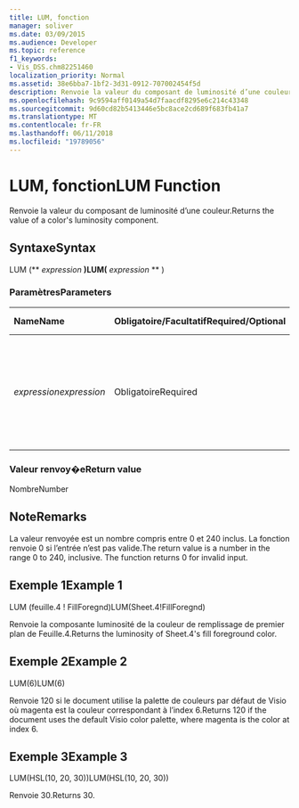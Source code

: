 ```yaml
---
title: LUM, fonction
manager: soliver
ms.date: 03/09/2015
ms.audience: Developer
ms.topic: reference
f1_keywords:
- Vis_DSS.chm82251460
localization_priority: Normal
ms.assetid: 38e6bba7-1bf2-3d31-0912-707002454f5d
description: Renvoie la valeur du composant de luminosité d’une couleur.
ms.openlocfilehash: 9c9594aff0149a54d7faacdf8295e6c214c43348
ms.sourcegitcommit: 9d60cd82b5413446e5bc8ace2cd689f683fb41a7
ms.translationtype: MT
ms.contentlocale: fr-FR
ms.lasthandoff: 06/11/2018
ms.locfileid: "19789056"
---
```

# <a name="lum-function"></a><span data-ttu-id="86b35-103">LUM, fonction</span><span class="sxs-lookup"><span data-stu-id="86b35-103">LUM Function</span></span>

<span data-ttu-id="86b35-104">Renvoie la valeur du composant de luminosité d’une couleur.</span><span class="sxs-lookup"><span data-stu-id="86b35-104">Returns the value of a color's luminosity component.</span></span>
  
## <a name="syntax"></a><span data-ttu-id="86b35-105">Syntaxe</span><span class="sxs-lookup"><span data-stu-id="86b35-105">Syntax</span></span>

<span data-ttu-id="86b35-106">LUM (** *expression* **)</span><span class="sxs-lookup"><span data-stu-id="86b35-106">LUM(** *expression* ** )</span></span> 
  
### <a name="parameters"></a><span data-ttu-id="86b35-107">Paramètres</span><span class="sxs-lookup"><span data-stu-id="86b35-107">Parameters</span></span>

|<span data-ttu-id="86b35-108">**Name**</span><span class="sxs-lookup"><span data-stu-id="86b35-108">**Name**</span></span>|<span data-ttu-id="86b35-109">**Obligatoire/Facultatif**</span><span class="sxs-lookup"><span data-stu-id="86b35-109">**Required/Optional**</span></span>|<span data-ttu-id="86b35-110">**Type de données**</span><span class="sxs-lookup"><span data-stu-id="86b35-110">**Data Type**</span></span>|<span data-ttu-id="86b35-111">**Description**</span><span class="sxs-lookup"><span data-stu-id="86b35-111">**Description**</span></span>|
|:-----|:-----|:-----|:-----|
| <span data-ttu-id="86b35-112">_expression_</span><span class="sxs-lookup"><span data-stu-id="86b35-112">_expression_</span></span> <br/> |<span data-ttu-id="86b35-113">Obligatoire</span><span class="sxs-lookup"><span data-stu-id="86b35-113">Required</span></span>  <br/> |<span data-ttu-id="86b35-114">**Numérique**</span><span class="sxs-lookup"><span data-stu-id="86b35-114">**Numeric**</span></span> <br/> |<span data-ttu-id="86b35-115">Index d’une couleur de la table des couleurs du document ou référence à une cellule qui contient un index de couleurs.</span><span class="sxs-lookup"><span data-stu-id="86b35-115">The index of a color in the document's color table, or a reference to a cell that contains a color index.</span></span>  <br/> |
   
### <a name="return-value"></a><span data-ttu-id="86b35-116">Valeur renvoy�e</span><span class="sxs-lookup"><span data-stu-id="86b35-116">Return value</span></span>

<span data-ttu-id="86b35-117">Nombre</span><span class="sxs-lookup"><span data-stu-id="86b35-117">Number</span></span>
  
## <a name="remarks"></a><span data-ttu-id="86b35-118">Note</span><span class="sxs-lookup"><span data-stu-id="86b35-118">Remarks</span></span>

<span data-ttu-id="86b35-p101">La valeur renvoyée est un nombre compris entre 0 et 240 inclus. La fonction renvoie 0 si l’entrée n’est pas valide.</span><span class="sxs-lookup"><span data-stu-id="86b35-p101">The return value is a number in the range 0 to 240, inclusive. The function returns 0 for invalid input.</span></span> 
  
## <a name="example-1"></a><span data-ttu-id="86b35-121">Exemple 1</span><span class="sxs-lookup"><span data-stu-id="86b35-121">Example 1</span></span>

<span data-ttu-id="86b35-122">LUM (feuille.4 ! FillForegnd)</span><span class="sxs-lookup"><span data-stu-id="86b35-122">LUM(Sheet.4!FillForegnd)</span></span>
  
<span data-ttu-id="86b35-123">Renvoie la composante luminosité de la couleur de remplissage de premier plan de Feuille.4.</span><span class="sxs-lookup"><span data-stu-id="86b35-123">Returns the luminosity of Sheet.4's fill foreground color.</span></span>
  
## <a name="example-2"></a><span data-ttu-id="86b35-124">Exemple 2</span><span class="sxs-lookup"><span data-stu-id="86b35-124">Example 2</span></span>

<span data-ttu-id="86b35-125">LUM(6)</span><span class="sxs-lookup"><span data-stu-id="86b35-125">LUM(6)</span></span>
  
<span data-ttu-id="86b35-126">Renvoie 120 si le document utilise la palette de couleurs par défaut de Visio où magenta est la couleur correspondant à l’index 6.</span><span class="sxs-lookup"><span data-stu-id="86b35-126">Returns 120 if the document uses the default Visio color palette, where magenta is the color at index 6.</span></span>
  
## <a name="example-3"></a><span data-ttu-id="86b35-127">Exemple 3</span><span class="sxs-lookup"><span data-stu-id="86b35-127">Example 3</span></span>

<span data-ttu-id="86b35-128">LUM(HSL(10, 20, 30))</span><span class="sxs-lookup"><span data-stu-id="86b35-128">LUM(HSL(10, 20, 30))</span></span>
  
<span data-ttu-id="86b35-129">Renvoie 30.</span><span class="sxs-lookup"><span data-stu-id="86b35-129">Returns 30.</span></span>
  


